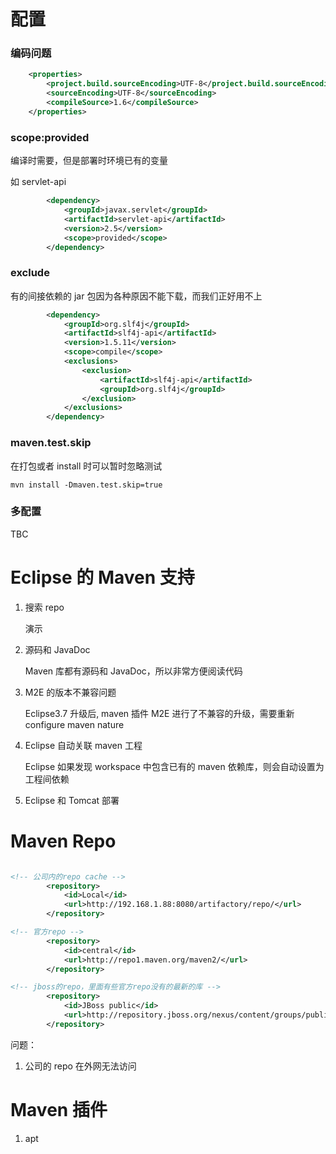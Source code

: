 # 配置

### 编码问题

```xml
    <properties>
        <project.build.sourceEncoding>UTF-8</project.build.sourceEncoding>
        <sourceEncoding>UTF-8</sourceEncoding>
        <compileSource>1.6</compileSource>
    </properties>
```

### scope:provided

编译时需要，但是部署时环境已有的变量

如 servlet-api

```xml
        <dependency>
            <groupId>javax.servlet</groupId>
            <artifactId>servlet-api</artifactId>
            <version>2.5</version>
            <scope>provided</scope>
        </dependency>
```

### exclude

有的间接依赖的 jar 包因为各种原因不能下载，而我们正好用不上

```xml
        <dependency>
            <groupId>org.slf4j</groupId>
            <artifactId>slf4j-api</artifactId>
            <version>1.5.11</version>
            <scope>compile</scope>
            <exclusions>
                <exclusion>
                    <artifactId>slf4j-api</artifactId>
                    <groupId>org.slf4j</groupId>
                </exclusion>
            </exclusions>
        </dependency>
```

### maven.test.skip

在打包或者 install 时可以暂时忽略测试

`mvn install -Dmaven.test.skip=true`

### 多配置

TBC

# Eclipse 的 Maven 支持

1. 搜索 repo

   演示

1. 源码和 JavaDoc

   Maven 库都有源码和 JavaDoc，所以非常方便阅读代码

1. M2E 的版本不兼容问题

   Eclipse3.7 升级后, maven 插件 M2E 进行了不兼容的升级，需要重新 configure maven nature

1. Eclipse 自动关联 maven 工程

   Eclipse 如果发现 workspace 中包含已有的 maven 依赖库，则会自动设置为工程间依赖

1. Eclipse 和 Tomcat 部署

# Maven Repo

```xml

<!-- 公司内的repo cache -->
        <repository>
            <id>Local</id>
            <url>http://192.168.1.88:8080/artifactory/repo/</url>
        </repository>

<!-- 官方repo -->
        <repository>
            <id>central</id>
            <url>http://repo1.maven.org/maven2/</url>
        </repository>

<!-- jboss的repo，里面有些官方repo没有的最新的库 -->
        <repository>
            <id>JBoss public</id>
            <url>http://repository.jboss.org/nexus/content/groups/public/</url>
        </repository>

```

问题：

1. 公司的 repo 在外网无法访问

# Maven 插件

1. apt
